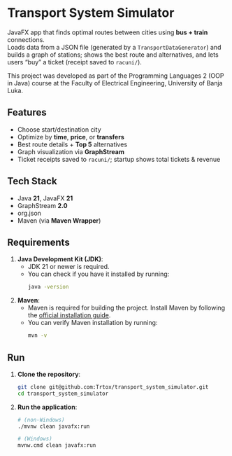# Transport System Simulator

JavaFX app that finds optimal routes between cities using **bus + train** connections.  
Loads data from a JSON file (generated by a `TransportDataGenerator`) and builds a graph of stations; shows the best route and alternatives, and lets users “buy” a ticket (receipt saved to `racuni/`).

This project was developed as part of the Programming Languages 2 (OOP in Java) course at the Faculty of Electrical Engineering, University of Banja Luka.

## Features
- Choose start/destination city
- Optimize by **time**, **price**, or **transfers**
- Best route details + **Top 5** alternatives
- Graph visualization via **GraphStream**
- Ticket receipts saved to `racuni/`; startup shows total tickets & revenue

## Tech Stack
- Java **21**, JavaFX **21**
- GraphStream **2.0**
- org.json
- Maven (via **Maven Wrapper**)

## Requirements

1. **Java Development Kit (JDK)**:
    - JDK 21 or newer is required.
    - You can check if you have it installed by running:
      ```bash
      java -version
      ```
2. **Maven**:
    - Maven is required for building the project. Install Maven by following the [official installation guide](https://maven.apache.org/install.html).
    - You can verify Maven installation by running:
      ```bash
      mvn -v
      ```
## Run

1. **Clone the repository**:
   ```bash
   git clone git@github.com:Trtox/transport_system_simulator.git
   cd transport_system_simulator
   ```
2. **Run the application**:
   ```bash
   # (non-Windows)
   ./mvnw clean javafx:run
   ```
   ```bash 
   # (Windows)
   mvnw.cmd clean javafx:run
   ```
